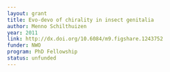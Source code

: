 ```yaml
---
layout: grant
title: Evo-devo of chirality in insect genitalia
author: Menno Schilthuizen
year: 2011
link: http://dx.doi.org/10.6084/m9.figshare.1243752
funder: NWO
program: PhD Fellowship
status: unfunded
---
```

